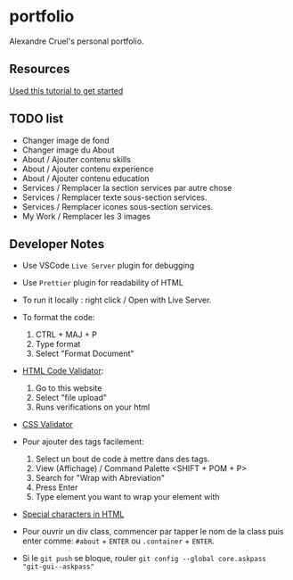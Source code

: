 # portfolio

Alexandre Cruel's personal portfolio.

## Resources

[Used this tutorial to get started](https://www.youtube.com/watch?v=qz0aGYrrlhU)

## TODO list

- Changer image de fond
- Changer image du About
- About / Ajouter contenu skills
- About / Ajouter contenu experience
- About / Ajouter contenu education
- Services / Remplacer la section services par autre chose
- Services / Remplacer texte sous-section services.
- Services / Remplacer icones sous-section services.
- My Work / Remplacer les 3 images

## Developer Notes

- Use VSCode `Live Server` plugin for debugging
- Use `Prettier` plugin for readability of HTML

- To run it locally : right click / Open with Live Server.

- To format the code:

  1. CTRL + MAJ + P
  2. Type format
  3. Select "Format Document"

- [HTML Code Validator](https://validator.w3.org/):

  1. Go to this website
  2. Select "file upload"
  3. Runs verifications on your html

- [CSS Validator](https://jigsaw.w3.org/css-validator/)

- Pour ajouter des tags facilement:

  1. Select un bout de code à mettre dans des tags.
  2. View (Affichage) / Command Palette <SHIFT + POM + P>
  3. Search for "Wrap with Abreviation"
  4. Press Enter
  5. Type element you want to wrap your element with

- [Special characters in HTML](https://www.w3schools.com/html/html_entities.asp)

- Pour ouvrir un div class, commencer par tapper le nom de la class puis enter comme:  `#about` + `ENTER` ou `.container` + `ENTER`.

- Si le `git push` se bloque, rouler `git config --global core.askpass "git-gui--askpass"`
